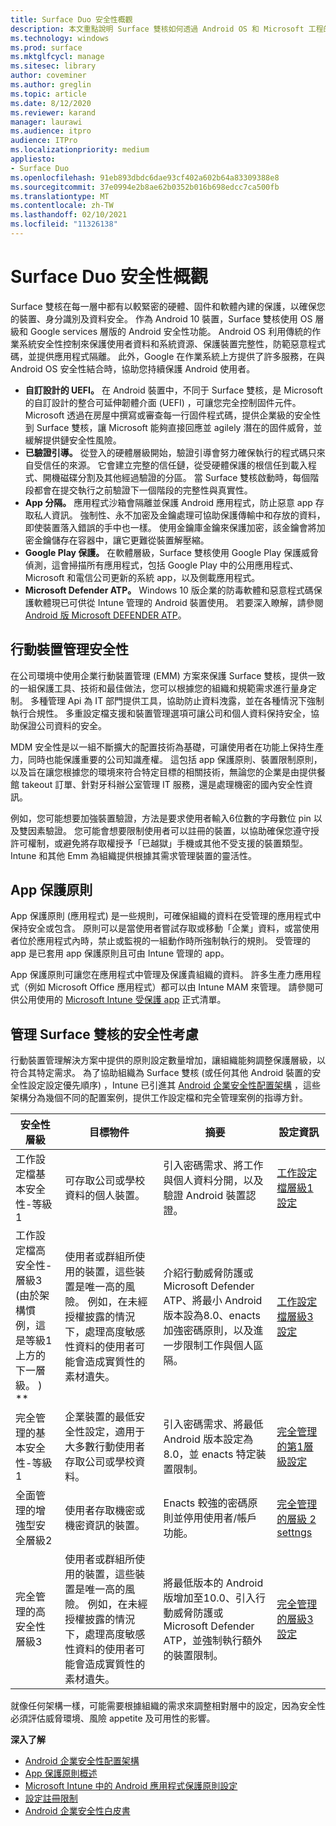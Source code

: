 ```yaml
---
title: Surface Duo 安全性概觀
description: 本文重點說明 Surface 雙核如何透過 Android OS 和 Microsoft 工程的 UEFI，在行動裝置上提供企業級的安全性。
ms.technology: windows
ms.prod: surface
ms.mktglfcycl: manage
ms.sitesec: library
author: coveminer
ms.author: greglin
ms.topic: article
ms.date: 8/12/2020
ms.reviewer: karand
manager: laurawi
ms.audience: itpro
audience: ITPro
ms.localizationpriority: medium
appliesto:
- Surface Duo
ms.openlocfilehash: 91eb893dbdc6dae93cf402a602b64a83309388e8
ms.sourcegitcommit: 37e0994e2b8ae62b0352b016b698edcc7ca500fb
ms.translationtype: MT
ms.contentlocale: zh-TW
ms.lasthandoff: 02/10/2021
ms.locfileid: "11326138"
---
```

# Surface Duo 安全性概觀

Surface 雙核在每一層中都有以較緊密的硬體、固件和軟體內建的保護，以確保您的裝置、身分識別及資料安全。 作為 Android 10 裝置，Surface 雙核使用 OS 層級和 Google services 層版的 Android 安全性功能。 Android OS 利用傳統的作業系統安全性控制來保護使用者資料和系統資源、保護裝置完整性，防範惡意程式碼，並提供應用程式隔離。 此外，Google 在作業系統上方提供了許多服務，在與 Android OS 安全性結合時，協助您持續保護 Android 使用者。

- **自訂設計的 UEFI。** 在 Android 裝置中，不同于 Surface 雙核，是 Microsoft 的自訂設計的整合可延伸韌體介面 (UEFI) ，可讓您完全控制固件元件。 Microsoft 透過在房屋中撰寫或審查每一行固件程式碼，提供企業級的安全性到 Surface 雙核，讓 Microsoft 能夠直接回應並 agilely 潛在的固件威脅，並緩解提供鏈安全性風險。
- **已驗證引導。** 從登入的硬體層級開始，驗證引導會努力確保執行的程式碼只來自受信任的來源。 它會建立完整的信任鏈，從受硬體保護的根信任到載入程式、開機磁碟分割及其他經過驗證的分區。 當 Surface 雙核啟動時，每個階段都會在提交執行之前驗證下一個階段的完整性與真實性。
- **App 分隔。** 應用程式沙箱會隔離並保護 Android 應用程式，防止惡意 app 存取私人資訊。 強制性、永不加密及金鑰處理可協助保護傳輸中和存放的資料，即使裝置落入錯誤的手中也一樣。 使用金鑰庫金鑰來保護加密，該金鑰會將加密金鑰儲存在容器中，讓它更難從裝置解壓縮。
- **Google Play 保護。** 在軟體層級，Surface 雙核使用 Google Play 保護威脅偵測，這會掃描所有應用程式，包括 Google Play 中的公用應用程式、Microsoft 和電信公司更新的系統 app，以及側載應用程式。
- **Microsoft Defender ATP。** Windows 10 版企業的防毒軟體和惡意程式碼保護軟體現已可供從 Intune 管理的 Android 裝置使用。 若要深入瞭解，請參閱 [Android 版 Microsoft DEFENDER ATP](https://docs.microsoft.com/windows/security/threat-protection/microsoft-defender-atp/microsoft-defender-atp-android)。 


## 行動裝置管理安全性

在公司環境中使用企業行動裝置管理 (EMM) 方案來保護 Surface 雙核，提供一致的一組保護工具、技術和最佳做法，您可以根據您的組織和規範需求進行量身定制。 多種管理 Api 為 IT 部門提供工具，協助防止資料洩露，並在各種情況下強制執行合規性。 多重設定檔支援和裝置管理選項可讓公司和個人資料保持安全，協助保證公司資料的安全。

MDM 安全性是以一組不斷擴大的配置技術為基礎，可讓使用者在功能上保持生產力，同時也能保護重要的公司知識產權。 這包括 app 保護原則、裝置限制原則，以及旨在讓您根據您的環境來符合特定目標的相關技術，無論您的企業是由提供餐館 takeout 訂單、針對牙科辦公室管理 IT 服務，還是處理機密的國內安全性資訊。 

例如，您可能想要加強裝置驗證，方法是要求使用者輸入6位數的字母數位 pin 以及雙因素驗證。  您可能會想要限制使用者可以註冊的裝置，以協助確保您遵守授許可權制，或避免將存取權授予「已越獄」手機或其他不受支援的裝置類型。
Intune 和其他 Emm 為組織提供根據其需求管理裝置的靈活性。

## App 保護原則

App 保護原則 (應用程式) 是一些規則，可確保組織的資料在受管理的應用程式中保持安全或包含。 原則可以是當使用者嘗試存取或移動「企業」資料，或當使用者位於應用程式內時，禁止或監視的一組動作時所強制執行的規則。 受管理的 app 是已套用 app 保護原則且可由 Intune 管理的 app。

App 保護原則可讓您在應用程式中管理及保護貴組織的資料。 許多生產力應用程式（例如 Microsoft Office 應用程式）都可以由 Intune MAM 來管理。 請參閱可供公用使用的 [Microsoft Intune 受保護 app](https://docs.microsoft.com/mem/intune/apps/apps-supported-intune-apps) 正式清單。

## 管理 Surface 雙核的安全性考慮

行動裝置管理解決方案中提供的原則設定數量增加，讓組織能夠調整保護層級，以符合其特定需求。 為了協助組織為 Surface 雙核 (或任何其他 Android 裝置的安全性設定設定優先順序) ，Intune 已引進其 [Android 企業安全性配置架構](https://docs.microsoft.com/mem/intune/enrollment/android-configuration-framework) ，這些架構分為幾個不同的配置案例，提供工作設定檔和完全管理案例的指導方針。
 

| 安全性層級                                                                                                       | 目標物件                                                                                                                                                                      | 摘要                                                                                                                                                                                     | 設定資訊                                                                                                                                                                                                                                     |
| -------------------------------------------------------------------------------------------------------------------- | -------------------------------------------------------------------------------------------------------------------------------------------------------------------------------- | ------------------------------------------------------------------------------------------------------------------------------------------------------------------------------------------- | ------------------------------------------------------------------------------------------------------------------------------------------------------------------------------------------------------------------------------------------------- |
| 工作設定檔基本安全性-等級1                                                                                | 可存取公司或學校資料的個人裝置。                                                                                                                             | 引入密碼需求、將工作與個人資料分開，以及驗證 Android 裝置認證。                                                                               | [工作設定檔層級1設定](https://microsoft.sharepoint.com/teams/EpsilonAdminGuide/Shared%20Documents/General/•%09https:/docs.microsoft.com/mem/intune/enrollment/android-work-profile-security-settings#work-profile-basic-security) |
| 工作設定檔高安全性-層級3<br> (由於架構慣例，這是等級1上方的下一層級。 ) <br> ** | 使用者或群組所使用的裝置，這些裝置是唯一高的風險。 例如，在未經授權披露的情況下，處理高度敏感性資料的使用者可能會造成實質性的素材遺失。 | 介紹行動威脅防護或 Microsoft Defender ATP、將最小 Android 版本設為8.0、enacts 加強密碼原則，以及進一步限制工作與個人區隔。 | [工作設定檔層級3設定](https://docs.microsoft.com/mem/intune/enrollment/android-work-profile-security-settings#work-profile-high-security)                                                                                         |
| 完全管理的基本安全性-等級1                                                                                | 企業裝置的最低安全性設定，適用于大多數行動使用者存取公司或學校資料。                                                          | 引入密碼需求、將最低 Android 版本設定為8.0，並 enacts 特定裝置限制。                                                                          | [完全管理的第1層級設定](https://docs.microsoft.com/mem/intune/enrollment/android-fully-managed-security-settings#fully-managed-basic-security)                                                                                     |
| 全面管理的增強型安全層級2                                                                              | 使用者存取機密或機密資訊的裝置。                                                                                                                | Enacts 較強的密碼原則並停用使用者/帳戶功能。                                                                                                                   | [完全管理的層級 2 settngs](https://docs.microsoft.com/mem/intune/enrollment/android-fully-managed-security-settings#fully-managed-enhanced-security)                                                                                   |
| 完全管理的高安全性層級3                                                                                  | 使用者或群組所使用的裝置，這些裝置是唯一高的風險。 例如，在未經授權披露的情況下，處理高度敏感性資料的使用者可能會造成實質性的素材遺失。 | 將最低版本的 Android 版增加至10.0、引入行動威脅防護或 Microsoft Defender ATP，並強制執行額外的裝置限制。                                     | [完全管理的層級3設定](https://docs.microsoft.com/mem/intune/enrollment/android-fully-managed-security-settings#fully-managed-high-security)                                                                                      |
 
就像任何架構一樣，可能需要根據組織的需求來調整相對層中的設定，因為安全性必須評估威脅環境、風險 appetite 及可用性的影響。
 
 
**深入了解**


- [Android 企業安全性配置架構](https://docs.microsoft.com/mem/intune/enrollment/android-configuration-framework)
- [App 保護原則概述](https://docs.microsoft.com/mem/intune/apps/app-protection-policy)
- [Microsoft Intune 中的 Android 應用程式保護原則設定](https://docs.microsoft.com/mem/intune/apps/app-protection-policy-settings-android)
- [設定註冊限制](https://docs.microsoft.com/mem/intune/enrollment/enrollment-restrictions-set)
- [Android 企業安全性白皮書](https://static.googleusercontent.com/media/www.android.com/en//static/2016/pdfs/enterprise/Android_Enterprise_Security_White_Paper_2019.pdf)
 